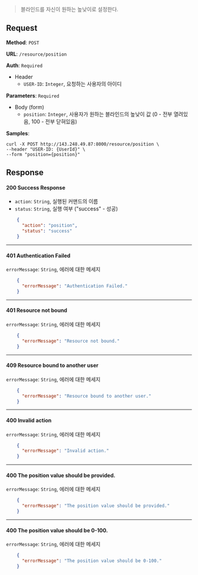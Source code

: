 > 블라인드를 자신이 원하는 높낮이로 설정한다.

## Request

**Method**: `POST`

**URL**: `/resource/position`

**Auth**: `Required`

* Header
  * `USER-ID`: `Integer`, 요청하는 사용자의 아이디

**Parameters**: `Required`

* Body (form)
  * `position`: `Integer`, 사용자가 원하는 블라인드의 높낮이 값 (0 - 전부 열려있음, 100 - 전부 닫혀있음)

**Samples**:
```
curl -X POST http://143.248.49.87:8000/resource/position \
--header "USER-ID: {UserId}" \
--form "position={position}"
```

## Response

#### 200 Success Response
* `action`: `String`, 실행된 커맨드의 이름
* `status`: `String`, 실행 여부 ("success" - 성공)
```json
    {
      "action": "position",
      "status": "success"
    }
```
***
#### 401 Authentication Failed
`errorMessage`: `String`, 에러에 대한 메세지
```json
    {
      "errorMessage": "Authentication Failed."
    }
```
***
#### 401 Resource not bound
`errorMessage`: `String`, 에러에 대한 메세지
```json
    {
      "errorMessage": "Resource not bound."
    }
```
***
#### 409 Resource bound to another user
`errorMessage`: `String`, 에러에 대한 메세지
```json
    {
      "errorMessage": "Resource bound to another user."
    }
```
***
#### 400 Invalid action
`errorMessage`: `String`, 에러에 대한 메세지
```json
    {
      "errorMessage": "Invalid action."
    }
```
***
#### 400 The position value should be provided.
`errorMessage`: `String`, 에러에 대한 메세지
```json
    {
      "errorMessage": "The position value should be provided."
    }
```
***
#### 400 The position value should be 0-100.
`errorMessage`: `String`, 에러에 대한 메세지
```json
    {
      "errorMessage": "The position value should be 0-100."
    }
```